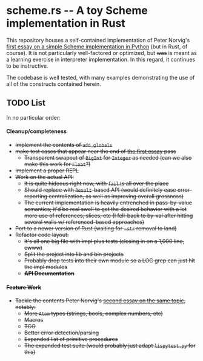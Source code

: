 # scheme.rs -- A toy Scheme implementation in Rust

This repository houses a self-contained implementation of Peter Norvig's [first essay on a simple Scheme implementation in Python][Norvig1] (but in Rust, of course). It is not particularly well-factored or optimized, but <s>was</s> is meant as a learning exercise in interpreter implementation. In this regard, it continues to be instructive.

The codebase is well tested, with many examples demonstrating the use of all of the constructs contained herein.

## TODO List

In no particular order:

#### Cleanup/completeness

* <s>Implement the contents of `add_globals`
* make test cases that appear near the end of [the first essay][Norvig1] pass
  * Transparent swapout of `BigInt` for `Integer` as needed (can we also make this work for `Float`?)
* Implement a proper REPL
* Work on the actual API:
  * It is quite hideous right now, with `fail!`s all over the place
  * Should replace with `Result`-based API (would definitely ease error-reporting centralization, as well as improving overall grossness)
  * The current implementation is heavily entrenched in pass-by-value semantics; it'd be real swell to get the desired behavior with a lot more use of references, slices, etc (I fell-back to by-val after hitting several walls w/ referenced-based approaches)
* Port to a newer version of Rust (waiting for `~str` removal to land)
* Refactor code layout:
  * It's all one big file with impl plus tests (closing in on a 1,000 line, ewww)
  * Split the project into lib and bin projects
  * Probably drop tests into their own module so a LOC grep can just hit the impl modules
  * __API Documentation__

#### Feature Work

* Tackle the contents Peter Norvig's [second essay on the same topic][Norvig2], notably:
  * More `Atom` types (strings, <s>bools</s>, complex numbers, etc)
  * Macros
  * TCO
  * Better error detection/parsing
  * Expanded list of primitive procedures
  * The expanded test suite (would probably just adapt `lispytest.py` for this)

[Norvig1]: http://norvig.com/lispy.html "(How to Write a (Lisp) Interpreter (in Python))"
[Norvig2]: http://norvig.com/lispy2.html "(An ((Even Better) Lisp) Interpreter (in Python))"
